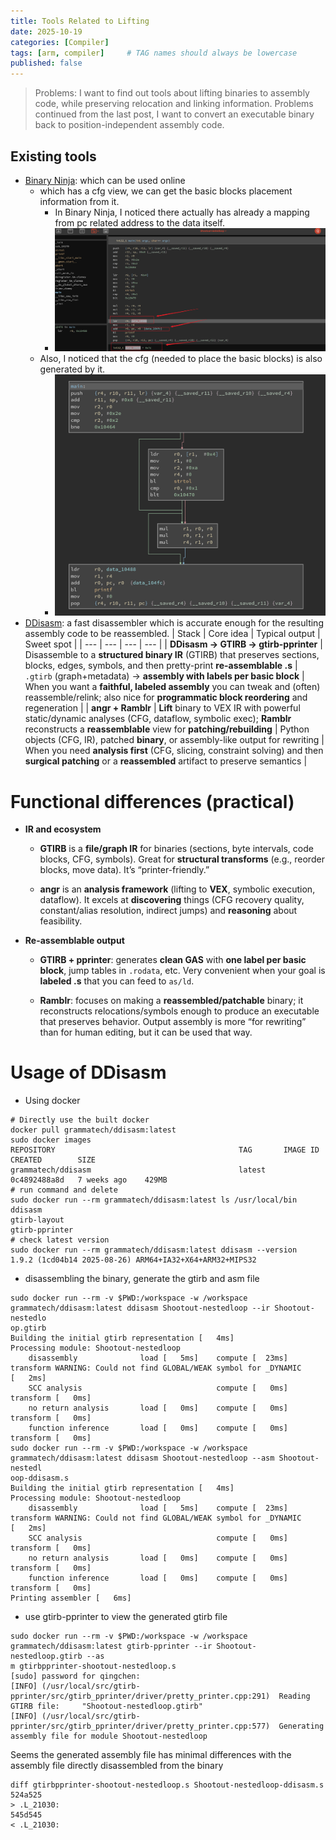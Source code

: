 ```yaml
---
title: Tools Related to Lifting
date: 2025-10-19
categories: [Compiler]
tags: [arm, compiler]     # TAG names should always be lowercase
published: false
---
```


> Problems: I want to find out tools about lifting binaries to assembly code, while preserving relocation and linking information.
> Problems continued from the last post, I want to convert an executable binary back to position-independent assembly code.

## Existing tools
- [Binary Ninja](https://cloud.binary.ninja/bn/cac518d6-6e84-4ae9-a338-a9ec0aacd074?view=Triage&func=66800&il=3&address=66800): which can be used online
  - which has a cfg view, we can get the basic blocks placement information from it.
    - In Binary Ninja, I noticed there actually has already a mapping from pc related address to the data itself.
    - ![binary ninja data mapping](/commons/images/compiler/binary_ninja.png)
  - Also, I noticed that the cfg (needed to place the basic blocks) is also generated by it.
    - ![binary ninja control flow graph](/commons/images/compiler/binary_ninja_cfg.png)
- [DDisasm](https://github.com/GrammaTech/ddisasm): a fast disassembler which is accurate enough for the resulting assembly code to be reassembled.
| Stack | Core idea | Typical output | Sweet spot |
| --- | --- | --- | --- |
| **DDisasm → GTIRB → gtirb-pprinter** | Disassemble to a **structured binary IR** (GTIRB) that preserves sections, blocks, edges, symbols, and then pretty-print **re-assemblable .s** | `.gtirb` (graph+metadata) → **assembly with labels per basic block** | When you want a **faithful, labeled assembly** you can tweak and (often) reassemble/relink; also nice for **programmatic block reordering** and regeneration |
| **angr + Ramblr** | **Lift** binary to VEX IR with powerful static/dynamic analyses (CFG, dataflow, symbolic exec); **Ramblr** reconstructs a **reassemblable** view for **patching/rebuilding** | Python objects (CFG, IR), patched **binary**, or assembly-like output for rewriting | When you need **analysis first** (CFG, slicing, constraint solving) and then **surgical patching** or a **reassembled** artifact to preserve semantics |

Functional differences (practical)
==================================

* **IR and ecosystem**
    
    * **GTIRB** is a **file/graph IR** for binaries (sections, byte intervals, code blocks, CFG, symbols). Great for **structural transforms** (e.g., reorder blocks, move data). It’s “printer-friendly.”
        
    * **angr** is an **analysis framework** (lifting to **VEX**, symbolic execution, dataflow). It excels at **discovering** things (CFG recovery quality, constant/alias resolution, indirect jumps) and **reasoning** about feasibility.
        
* **Re-assemblable output**
    
    * **GTIRB + pprinter**: generates **clean GAS** with **one label per basic block**, jump tables in `.rodata`, etc. Very convenient when your goal is **labeled .s** that you can feed to `as/ld`.
        
    * **Ramblr**: focuses on making a **reassembled/patchable** binary; it reconstructs relocations/symbols enough to produce an executable that preserves behavior. Output assembly is more “for rewriting” than for human editing, but it can be used that way.
  
# Usage of DDisasm

- Using docker
```shell
# Directly use the built docker
docker pull grammatech/ddisasm:latest
sudo docker images
REPOSITORY                                         TAG       IMAGE ID       CREATED        SIZE
grammatech/ddisasm                                 latest    0c4892488a8d   7 weeks ago    429MB
# run command and delete
sudo docker run --rm grammatech/ddisasm:latest ls /usr/local/bin
ddisasm
gtirb-layout
gtirb-pprinter
# check latest version
sudo docker run --rm grammatech/ddisasm:latest ddisasm --version
1.9.2 (1cd04b14 2025-08-26) ARM64+IA32+X64+ARM32+MIPS32
```
- disassembling the binary, generate the gtirb and asm file
```shell
sudo docker run --rm -v $PWD:/workspace -w /workspace grammatech/ddisasm:latest ddisasm Shootout-nestedloop --ir Shootout-nestedlo
op.gtirb
Building the initial gtirb representation [   4ms]
Processing module: Shootout-nestedloop
    disassembly              load [   5ms]    compute [  23ms]  transform WARNING: Could not find GLOBAL/WEAK symbol for _DYNAMIC
[   2ms]
    SCC analysis                              compute [   0ms]  transform [   0ms]
    no return analysis       load [   0ms]    compute [   0ms]  transform [   0ms]
    function inference       load [   0ms]    compute [   0ms]  transform [   0ms]
sudo docker run --rm -v $PWD:/workspace -w /workspace grammatech/ddisasm:latest ddisasm Shootout-nestedloop --asm Shootout-nestedl
oop-ddisasm.s
Building the initial gtirb representation [   4ms]
Processing module: Shootout-nestedloop
    disassembly              load [   5ms]    compute [  23ms]  transform WARNING: Could not find GLOBAL/WEAK symbol for _DYNAMIC
[   2ms]
    SCC analysis                              compute [   0ms]  transform [   0ms]
    no return analysis       load [   0ms]    compute [   0ms]  transform [   0ms]
    function inference       load [   0ms]    compute [   0ms]  transform [   0ms]
Printing assembler [   6ms]
```
- use gtirb-pprinter to view the generated gtirb file
```shell
sudo docker run --rm -v $PWD:/workspace -w /workspace grammatech/ddisasm:latest gtirb-pprinter --ir Shootout-nestedloop.gtirb --as
m gtirbpprinter-shootout-nestedloop.s
[sudo] password for qingchen: 
[INFO] (/usr/local/src/gtirb-pprinter/src/gtirb_pprinter/driver/pretty_printer.cpp:291)  Reading GTIRB file:     "Shootout-nestedloop.gtirb"
[INFO] (/usr/local/src/gtirb-pprinter/src/gtirb_pprinter/driver/pretty_printer.cpp:577)  Generating assembly file for module Shootout-nestedloop
```
Seems the generated assembly file has minimal differences with the assembly file directly disassembled from the binary
```shell
diff gtirbpprinter-shootout-nestedloop.s Shootout-nestedloop-ddisasm.s 
524a525
> .L_21030:
545d545
< .L_21030:
```
